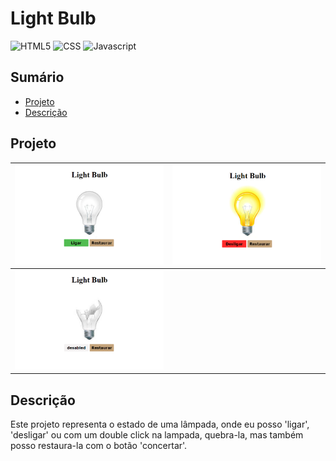 <h1>Light Bulb</h1>

 ![HTML5](https://img.shields.io/badge/HTML5-E34F26?style=for-the-badge&logo=html5&logoColor=white)
 ![CSS](https://img.shields.io/badge/CSS3-1572B6?style=for-the-badge&logo=css3&logoColor=white)
 ![Javascript](https://img.shields.io/badge/JavaScript-F7DF1E.svg?style=for-the-badge&logo=JavaScript&logoColor=black)

 <h2>Sumário</h2>
 <ul>
   <li><a href="#proj">Projeto</a> 
       <li><a href="#desc">Descrição</a> 
 </ul> 

<h2 id="proj">Projeto</h2>

| <img src="assets/img/img-off.png" width="300px"> | <img src="assets/img/img-on.png" width="300px"> |
| ------------------------------------------------- | ---------------------------------------------- |
| <img src="assets/img/img-desabled.png" width="300px"> |                                              |

<h2 id="desc">Descrição</h2>
<p>Este projeto representa o estado de uma lâmpada, onde eu posso 'ligar', 'desligar' ou com um double click na lampada, quebra-la, mas também posso restaura-la com o botão 'concertar'.</p>

